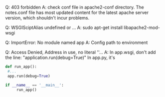 Q: 403 forbidden
A: check conf file in apache2-conf directory. The notes.conf file has most updated content for the latest apache server version, which shouldn't incur problems.


Q: WSGISciptAlias undefined or ...
A: sudo apt-get install libapache2-mod-wsgi


Q: ImportError: No module named app
A: Config path to environment


Q: Access Denied, Address in use, no literal ''...
A: In app.wsgi, don't add the line: "application.run(debug=True)"
   In app.py, it's
   ```python
def run_app():
    #...
    app.run(debug=True)

if __name__ == '__main__':
        run_app()
   ```